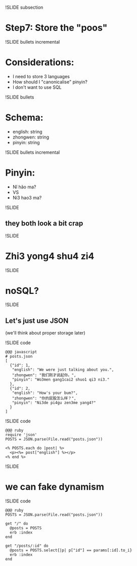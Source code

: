 !SLIDE subsection

# Step7: Store the "poos"

!SLIDE bullets incremental

# Considerations:

* I need to store 3 languages
* How should I "canonicalise" pinyin?
* I don't want to use SQL

!SLIDE bullets

# Schema:
* english: string
* zhongwen: string
* pinyin: string

!SLIDE bullets incremental

# Pinyin:
* Nǐ hǎo ma?
* VS
* Ni3 hao3 ma?

!SLIDE

## they both look a bit crap

!SLIDE

# Zhi3 yong4 shu4 zi4

!SLIDE

# noSQL?

!SLIDE

## Let's just use JSON
(we'll think about proper storage later)

!SLIDE code

    @@@ javascript
    # posts.json
    [
      {"id": 1,
       "english": "We were just talking about you.",
       "zhongwen": "我们刚才说起你。",
       "pinyin": "Wo3men gang1cai2 shuo1 qi3 ni3."
      },
      {"id": 2,
       "english": "How's your bum?",
       "zhongwen": "你的屁股怎么样？",
       "pinyin": "Ni3de pi4gu zen3me yang4?"
      }
    ]
    
!SLIDE code

    @@@ ruby
    require 'json'
    POSTS = JSON.parse(File.read("posts.json"))
    
    <% POSTS.each do |post| %>
      <p><%= post["english"] %></p>
    <% end %>
    
!SLIDE

# we can fake dynamism

!SLIDE code

    @@@ ruby
    POSTS = JSON.parse(File.read("posts.json"))
    
    get "/" do
      @posts = POSTS
      erb :index
    end
    
    get "/posts/:id" do
      @posts = POSTS.select{|p| p["id"] == params[:id].to_i}
      erb :index
    end
